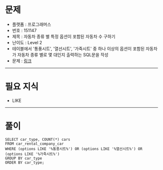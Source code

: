 # 문제
- 플랫폼 : 프로그래머스
- 번호 : 151147
- 제목 : 자동차 종류 별 특정 옵션이 포함된 자동차 수 구하기
- 난이도 : Level 2
- 테이블에서 '통풍시트', '열선시트', '가죽시트' 중 하나 이상의 옵션이 포함된 자동차가 자동차 종류 별로 몇 대인지 출력하는 SQL문을 작성
- 문제 : <a href="https://school.programmers.co.kr/learn/courses/30/lessons/151137" target="_blank">링크</a>

---

# 필요 지식
- LIKE

---

# 풀이
```mysql
SELECT car_type, COUNT(*) cars
FROM car_rental_company_car
WHERE (options LIKE '%통풍시트%') OR (options LIKE '%열선시트%') OR (options LIKE '%가죽시트%')
GROUP BY car_type
ORDER BY car_type;
```

